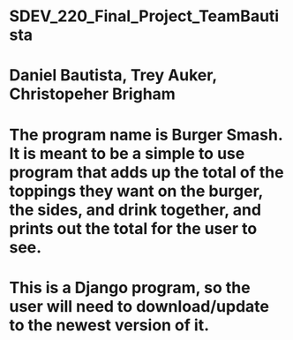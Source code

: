 # SDEV_220_Final_Project_TeamBautista
# Daniel Bautista, Trey Auker, Christopeher Brigham
# The program name is Burger Smash. It is meant to be a simple to use program that adds up the total of the toppings they want on the burger, the sides, and drink together, and prints out the total for the user to see. 
# This is a Django program, so the user will need to download/update to the newest version of it. 
